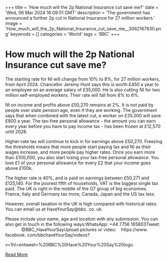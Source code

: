 +++
title = 'How much will the 2p National Insurance cut save me?'
date = 'Wed, 06 Mar 2024 16:09:51 GMT'
description = 'The government has announced a further 2p cut in National Insurance for 27 million workers.'
image = 'How_much_will_the_2p_National_Insurance_cut_save_me__3062167630.png'
keywrods =  []
categories = 'World'
tags = 'BBC'
+++

# How much will the 2p National Insurance cut save me?

The starting rate for NI will change from 10% to 8%, for 27 million workers, from April 2024.
Chancellor Jeremy Hunt says this is worth £450 a year to an employee on an average salary of £35,000.
He is also cutting NI for two million self-employed workers.
Their rate will fall from 8% to 6%.

NI on income and profits above £50,270 remains at 2%.
It is not paid by people over state pension age, even if they are working.
The government says that when combined with the latest cut, a worker on £35,000 will save £900 a year.
The tax-free personal allowance - the amount you can earn every year before you have to pay income tax - has been frozen at £12,570 until 2028.

Higher-rate tax will continue to kick in for earnings above £50,270.
Freezing the thresholds means that more people start paying tax and NI as their wages increase, and more people pay higher rates.
Once you earn more than £100,000, you also start losing your tax-free personal allowance.
You lose £1 of your personal allowance for every £2 that your income goes above £100k.

The higher rate is 40%, and is paid on earnings between £50,271 and £125,140.
For the poorest fifth of households, VAT is the biggest single tax paid.
The UK is right in the middle of the G7 group of big economies.
France, Italy and Germany tax more; Canada, Japan and the US tax less.

However, overall taxation in the UK is high compared with historical rates.
You can email us at HaveYourSay@bbc.
co.
uk.

Please include your name, age and location with any submission.
You can also get in touch in the following ways:WhatsApp: +44 7756 165803Tweet:                 @BBC_HaveYourSayUpload pictures or video:    https://www.
facebook.
com/bbchaveYourSay/videos?

v=1<bb>hl=en<bb>tweet=%20BBC%20Have%20Your%20Say%20logo.


[Read More](https://www.bbc.co.uk/news/explainers-63635185)
